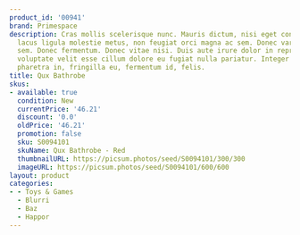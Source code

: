 ```yaml
---
product_id: '00941'
brand: Primespace
description: Cras mollis scelerisque nunc. Mauris dictum, nisi eget consequat elementum,
  lacus ligula molestie metus, non feugiat orci magna ac sem. Donec varius enim nec
  sem. Donec fermentum. Donec vitae nisi. Duis aute irure dolor in reprehenderit in
  voluptate velit esse cillum dolore eu fugiat nulla pariatur. Integer sem velit,
  pharetra in, fringilla eu, fermentum id, felis.
title: Qux Bathrobe
skus:
- available: true
  condition: New
  currentPrice: '46.21'
  discount: '0.0'
  oldPrice: '46.21'
  promotion: false
  sku: S0094101
  skuName: Qux Bathrobe - Red
  thumbnailURL: https://picsum.photos/seed/S0094101/300/300
  imageURL: https://picsum.photos/seed/S0094101/600/600
layout: product
categories:
- - Toys & Games
  - Blurri
  - Baz
  - Happor
---
```

